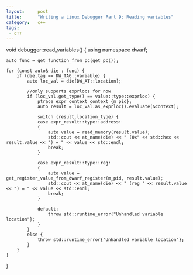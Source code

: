 ```yaml
---
layout:     post
title:      "Writing a Linux Debugger Part 9: Reading variables"
category:   c++
tags:
 - c++
---
```


void debugger::read_variables() {
    using namespace dwarf;

    auto func = get_function_from_pc(get_pc());

    for (const auto& die : func) {
        if (die.tag == DW_TAG::variable) {
            auto loc_val = die[DW_AT::location];

            //only supports exprlocs for now
            if (loc_val.get_type() == value::type::exprloc) {
                ptrace_expr_context context {m_pid};
                auto result = loc_val.as_exprloc().evaluate(&context);

                switch (result.location_type) {
                case expr_result::type::address:
                {
                    auto value = read_memory(result.value);
                    std::cout << at_name(die) << " (0x" << std::hex << result.value << ") = " << value << std::endl;
                    break;
                }

                case expr_result::type::reg:
                {
                    auto value = get_register_value_from_dwarf_register(m_pid, result.value);
                    std::cout << at_name(die) << " (reg " << result.value << ") = " << value << std::endl;
                    break;
                }

                default:
                    throw std::runtime_error{"Unhandled variable location"};
                }
            }
            else {
                throw std::runtime_error{"Unhandled variable location"};
            }
        }
    }
}
